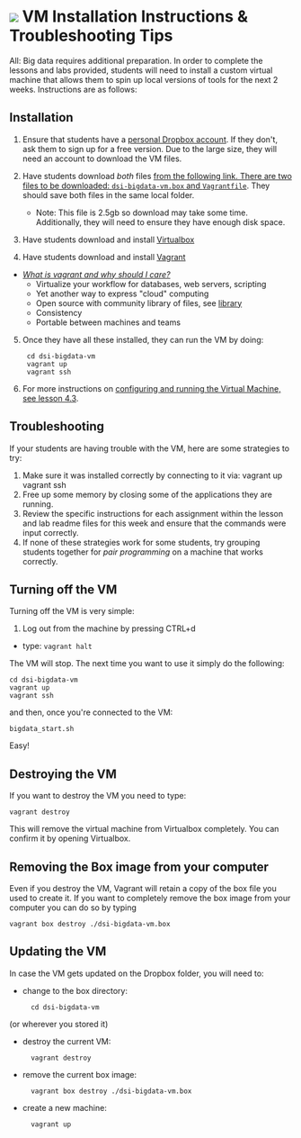 # ![](https://ga-dash.s3.amazonaws.com/production/assets/logo-9f88ae6c9c3871690e33280fcf557f33.png) VM Installation Instructions & Troubleshooting Tips

All: Big data requires additional preparation. In order to complete the lessons and labs provided, students will need to install a custom virtual machine that allows them to spin up local versions of tools for the next 2 weeks. Instructions are as follows:

## Installation
1. Ensure that students have a [personal Dropbox account](https://www.dropbox.com/). If they don't, ask them to sign up for a free version. Due to the large size, they will need an account to download the VM files.

2. Have students download *both* files [from the following link. There are two files to be downloaded: `dsi-bigdata-vm.box` and `Vagrantfile`](https://www.dropbox.com/sh/ktjhecqklpvwcce/AADZBLKS6KQJL3hUt10eQiqSa?dl=0). They should save both files in the same local folder.
    - Note: This file is 2.5gb so download may take some time. Additionally, they will need to ensure they have enough disk space.

3. Have students download and install [Virtualbox](https://www.virtualbox.org/wiki/Downloads)

4. Have students download and install [Vagrant](https://www.vagrantup.com/)

- *[What is vagrant and why should I care?](https://24ways.org/2014/what-is-vagrant-and-why-should-i-care/)* 
    - Virtualize your workflow for databases, web servers, scripting
    - Yet another way to express "cloud" computing
    - Open source with community library of files, see [library](http://www.vagrantbox.es/)
    - Consistency
    - Portable between machines and teams

5. Once they have all these installed, they can run the VM by doing:

        cd dsi-bigdata-vm
        vagrant up
        vagrant ssh
        
6. For more instructions on [configuring and running the Virtual Machine, see lesson 4.3](./4.3-lab-hadoop-intro/readme.md).

## Troubleshooting

If your students are having trouble with the VM, here are some strategies to try:

1. Make sure it was installed correctly by connecting to it via:
        vagrant up
        vagrant ssh
2. Free up some memory by closing some of the applications they are running.
3. Review the specific instructions for each assignment within the lesson and lab readme files for this week and ensure that the commands were input correctly.
4. If none of these strategies work for some students, try grouping students together for *pair programming* on a machine that works correctly.

## Turning off the VM
Turning off the VM is very simple:

1. Log out from the machine by pressing CTRL+d
- type: `vagrant halt`

The VM will stop. The next time you want to use it simply do the following:

    cd dsi-bigdata-vm
    vagrant up
    vagrant ssh

and then, once you're connected to the VM:
    
    bigdata_start.sh

Easy!


## Destroying the VM
If you want to destroy the VM you need to type:

    vagrant destroy

This will remove the virtual machine from Virtualbox completely. You can confirm it by opening Virtualbox.

## Removing the Box image from your computer
Even if you destroy the VM, Vagrant will retain a copy of the box file you used to create it.
If you want to completely remove the box image from your computer you can do so by typing

    vagrant box destroy ./dsi-bigdata-vm.box


## Updating the VM
In case the VM gets updated on the Dropbox folder, you will need to:

- change to the box directory:
    
        cd dsi-bigdata-vm

(or wherever you stored it)

- destroy the current VM:

        vagrant destroy

- remove the current box image:

        vagrant box destroy ./dsi-bigdata-vm.box

- create a new machine:

        vagrant up
